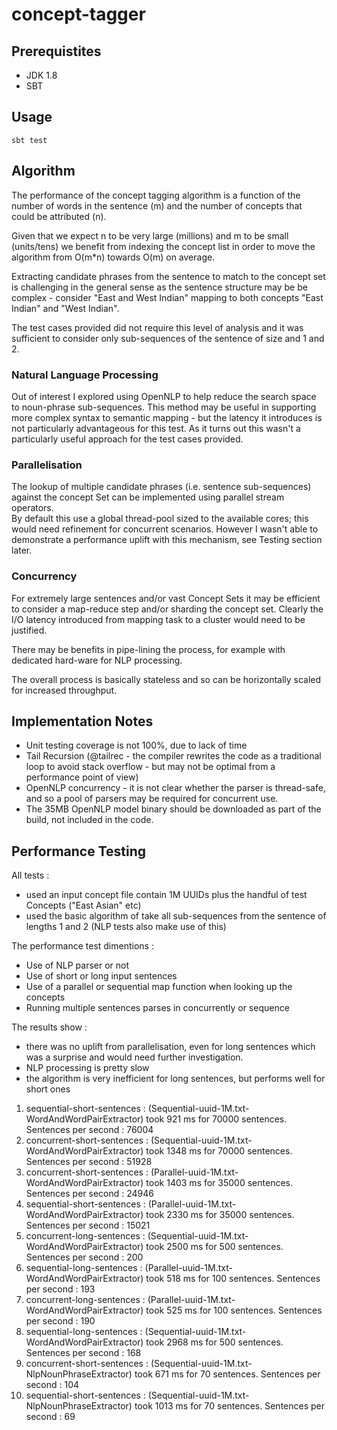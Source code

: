 
# concept-tagger

## Prerequistites

- JDK 1.8
- SBT 

## Usage

```
sbt test
```

## Algorithm 

The performance of the concept tagging algorithm is a function of the number of words in the sentence (m) and the number of concepts that could be attributed (n).

Given that we expect n to be very large (millions) and m to be small (units/tens) we benefit from indexing the concept list in order 
to move the algorithm from O(m*n) towards O(m) on average.

Extracting candidate phrases from the sentence to match to the concept set is challenging in the general sense as the sentence
 structure may be be complex - consider "East and West Indian" mapping to both concepts "East Indian" and "West Indian".
  
The test cases provided did not require this level of analysis and it was sufficient to consider only 
sub-sequences of the sentence of size and 1 and 2.

### Natural Language Processing

Out of interest I explored using OpenNLP to help reduce the search space to noun-phrase sub-sequences. This method may be
useful in supporting more complex syntax to semantic mapping - but the latency it introduces is not particularly advantageous 
for this test. As it turns out this wasn't a particularly useful approach for the test cases provided.

### Parallelisation

The lookup of multiple candidate phrases (i.e. sentence sub-sequences) against the concept Set can be implemented using parallel stream operators.  
By default this use a global thread-pool sized to the available cores; this would need refinement for concurrent scenarios. 
However I wasn't able to demonstrate a performance uplift with this mechanism, see Testing section later.
  
### Concurrency

For extremely large sentences and/or vast Concept Sets it may be efficient to consider a map-reduce step and/or sharding the
concept set. Clearly the I/O latency introduced from mapping task to a cluster would need to be justified.    

There may be benefits in pipe-lining the process, for example with dedicated hard-ware for NLP processing. 

The overall process is basically stateless and so can be horizontally scaled for increased throughput.

## Implementation Notes

- Unit testing coverage is not 100%, due to lack of time
- Tail Recursion (@tailrec - the compiler rewrites the code as a traditional loop to avoid stack overflow - 
but may not be optimal from a performance point of view) 
- OpenNLP concurrency - it is not clear whether the parser is thread-safe, and so a pool of parsers may be required 
 for concurrent use.   
- The 35MB OpenNLP model binary should be downloaded as part of the build, not included in the code.

## Performance Testing

All tests : 
* used an input concept file contain 1M UUIDs plus the handful of test Concepts ("East Asian" etc)
* used the basic algorithm of take all sub-sequences from the sentence of lengths 1 and 2 (NLP tests also make use of this)

The performance test dimentions :
* Use of NLP parser or not
* Use of short or long input sentences
* Use of a parallel or sequential map function when looking up the concepts
* Running multiple sentences parses in concurrently or sequence 

The results show :
* there was no uplift from parallelisation, even for long sentences which was a surprise and would need further investigation.
* NLP processing is pretty slow
* the algorithm is very inefficient for long sentences, but performs well for short ones

1. sequential-short-sentences : (Sequential-uuid-1M.txt-WordAndWordPairExtractor) took 921 ms for 70000 sentences. Sentences per second : 76004
2. concurrent-short-sentences : (Sequential-uuid-1M.txt-WordAndWordPairExtractor) took 1348 ms for 70000 sentences. Sentences per second : 51928
3. concurrent-short-sentences : (Parallel-uuid-1M.txt-WordAndWordPairExtractor) took 1403 ms for 35000 sentences. Sentences per second : 24946
4. sequential-short-sentences : (Parallel-uuid-1M.txt-WordAndWordPairExtractor) took 2330 ms for 35000 sentences. Sentences per second : 15021
5. concurrent-long-sentences : (Sequential-uuid-1M.txt-WordAndWordPairExtractor) took 2500 ms for 500 sentences. Sentences per second : 200
6. sequential-long-sentences : (Parallel-uuid-1M.txt-WordAndWordPairExtractor) took 518 ms for 100 sentences. Sentences per second : 193
7. concurrent-long-sentences : (Parallel-uuid-1M.txt-WordAndWordPairExtractor) took 525 ms for 100 sentences. Sentences per second : 190
8. sequential-long-sentences : (Sequential-uuid-1M.txt-WordAndWordPairExtractor) took 2968 ms for 500 sentences. Sentences per second : 168
9. concurrent-short-sentences : (Sequential-uuid-1M.txt-NlpNounPhraseExtractor) took 671 ms for 70 sentences. Sentences per second : 104
10. sequential-short-sentences : (Sequential-uuid-1M.txt-NlpNounPhraseExtractor) took 1013 ms for 70 sentences. Sentences per second : 69
